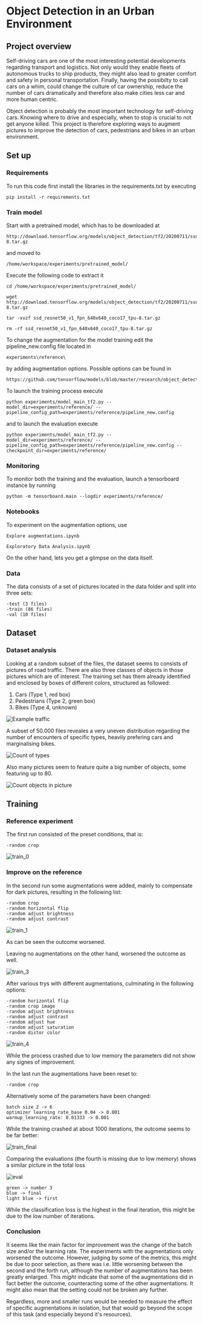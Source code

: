 # Object Detection in an Urban Environment

## Project overview

Self-driving cars are one of the most interesting potential developments regarding transport and logistics.
Not only would they enable fleets of autonomous trucks to ship products, they might also lead to greater comfort and safety in personal transportation. Finally, having the possibilty to call cars on a whim, could change the culture of car ownership, reduce the number of cars dramatically and therefore also make cities less car and more human centric.

Object detection is probably the most important technology for self-driving cars. Knowing where to drive and especially, when to stop is crucial to not get anyone killed. This project is therefore exploring ways to augment pictures to improve the detection of cars, pedestrians and bikes in an urban environment.

## Set up

### Requirements
To run this code first install the libraries in the requirements.txt by executing

```
pip install -r requirements.txt
```

### Train model

Start with a pretrained model, which has to be downloaded at

```
http://download.tensorflow.org/models/object_detection/tf2/20200711/ssd_resnet50_v1_fpn_640x640_coco17_tpu-8.tar.gz
```

and moved to

```
/home/workspace/experiments/pretrained_model/
```

Execute the following code to extract it

```
cd /home/workspace/experiments/pretrained_model/

wget http://download.tensorflow.org/models/object_detection/tf2/20200711/ssd_resnet50_v1_fpn_640x640_coco17_tpu-8.tar.gz

tar -xvzf ssd_resnet50_v1_fpn_640x640_coco17_tpu-8.tar.gz

rm -rf ssd_resnet50_v1_fpn_640x640_coco17_tpu-8.tar.gz
```

To change the augmentation for the model training edit the pipeline_new.config file located in

```
experiments\reference\
```

by adding augmentation options. Possible options can be found in

```
https://github.com/tensorflow/models/blob/master/research/object_detection/protos/preprocessor.proto
```

To launch the training process execute

```
python experiments/model_main_tf2.py --model_dir=experiments/reference/ --pipeline_config_path=experiments/reference/pipeline_new.config
```

and to launch the evaluation execute

```
python experiments/model_main_tf2.py --model_dir=experiments/reference/ --pipeline_config_path=experiments/reference/pipeline_new.config --checkpoint_dir=experiments/reference/
```

### Monitoring

To monitor both the training and the evaluation, launch a tensorboard instance by running

```
python -m tensorboard.main --logdir experiments/reference/
```

### Notebooks

To experiment on the augmentation options, use

```
Explore augmentations.ipynb
```

```
Exploratory Data Analysis.ipynb
```
On the other hand, lets you get a glimpse on the data itself.

### Data
The data consists of a set of pictures located in the data folder and split into three sets:

```
-test (3 files)
-train (86 files)
-val (10 files)
```

## Dataset
### Dataset analysis

Looking at a random subset of the files, the dataset seems to consists of pictures of road traffic. There are also three classes of objects in those pictures which are of interest. The training set has them already identified and enclosed by boxes of different colors, structured as followed:

1. Cars (Type 1, red box)
2. Pedestrians (Type 2, green box)
3. Bikes (Type 4, unknown)

![Example traffic](images/traffic.png)

A subset of 50.000 files reveales a very uneven distribution regarding the number of encounters of specific types, heavily prefering cars and marginalising bikes.

![Count of types](images/per_class.PNG)

Also many pictures seem to feature quite a big number of objects, some featuring up to 80.

![Count objects in picture](images/per_picture.PNG)

## Training
### Reference experiment
The first run consisted of the preset conditions, that is:

```
-random crop
```

![train_0](images/train_0.PNG)

### Improve on the reference

In the second run some augmentations were added, mainly to compensate for dark pictures, resulting in the following list:

```
-random crop
-random horizontal flip
-random adjust brightness
-random adjust contrast
```

![train_1](images/train_1.PNG)

As can be seen the outcome worsened.

Leaving no augmentations on the other hand, worsened the outcome as well.

![train_3](images/train_3.PNG)

After various trys with different augmentations, culminating in the following options:

```
-random horizontal flip
-random crop image
-random adjust brightness
-random adjust contrast
-random adjust hue
-random adjust saturation
-random distor color
```

![train_4](images/train_4.PNG)

While the process crashed due to low memory the parameters did not show any signes of improvement.

In the last run the augmentations have been reset to:

```
-random crop
```

Alternatively some of the parameters have been changed:

```
batch size 2 -> 6
optimizer learning rate_base 0.04 -> 0.001
warmup_learning_rate: 0.01333 -> 0.001
```

While the training crashed at about 1000 iterations, the outcome seems to be far better:

![train_final](images/train_final.PNG)

Comparing the evaluations (the fourth is missing due to low memory) shows a similar picture in the total loss

![eval](images/eval.PNG)
```
green -> number 3
blue -> final
light blue -> first
```

While the classification loss is the highest in the final iteration, this might be due to the low number of iterations.

### Conclusion

It seems like the main factor for improvement was the change of the batch size and/or the learning rate.
The experiments with the augmentations only worsened the outcome. However, judging by some of the metrics, this might be due to poor selection, as there was i.e. little worsening between the second and the forth run, although the number of augmentations has been greatly enlarged. This *might* indicate that some of the augmentations did in fact better the outcome, counteracting some of the other augmentations. It might also mean that the setting could not be broken any further.

Regardless, more and smaller runs would be needed to measure the effect of specific augmentations in isolation, but that would go beyond the scope of this task (and especially beyond it's resources).


